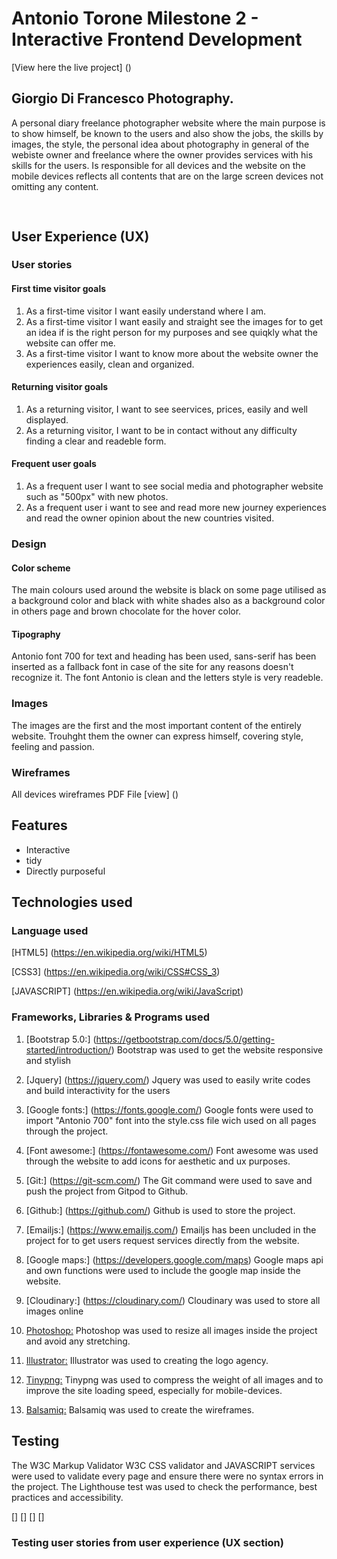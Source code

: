# Antonio Torone Milestone 2 -  Interactive Frontend Development

[View here the live project] ()

## Giorgio Di Francesco Photography.

A personal diary freelance photographer website where the main purpose is to show himself,
be known to the users and also show the jobs, the skills by images, the style,
the personal idea about photography in general of the webiste owner and freelance where the owner provides services with his skills for the users. 
Is responsible for all devices and the website on the mobile devices reflects all contents that are on the large screen devices not omitting any content.

<h2 align="center"><img respnsive website></h2>

## User Experience (UX)

### User stories

#### First time visitor goals

1. As a first-time visitor I want easily understand where I am.
2. As a first-time visitor I want easily and straight see the images for to get an idea if is the right person for my purposes and see quiqkly what the website can offer me.
3. As a first-time visitor I want to know more about the website owner the experiences easily, clean and organized.

#### Returning visitor goals

1. As a returning visitor, I want to see seervices, prices, easily and well displayed.
2. As a returning visitor, I want to be in contact without any difficulty finding a clear and readeble form.

#### Frequent user goals

1. As a frequent user I want to see social media and photographer website such as "500px" with new photos.
2. As a frequent user i want to see and read more new journey experiences and read the owner opinion about the new countries visited.

### Design

#### Color scheme

The main colours used around the website is black on some page utilised as a background color and black with white shades also as a background color in others page and brown chocolate for the hover color.

#### Tipography

Antonio font 700 for text and heading has been used, sans-serif has been inserted as a fallback font in case of the site for any reasons doesn't recognize it.
The font Antonio is clean and the letters style is very readeble.

### Images

The images are the first and the most important content of the entirely website.
Trouhght them the owner can express himself, covering style, feeling and passion.

### Wireframes

All devices wireframes PDF File [view] ()

## Features

* Interactive
* tidy
* Directly purposeful

## Technologies used

### Language used

[HTML5] (https://en.wikipedia.org/wiki/HTML5)

[CSS3] (https://en.wikipedia.org/wiki/CSS#CSS_3)

[JAVASCRIPT] (https://en.wikipedia.org/wiki/JavaScript)

### Frameworks, Libraries & Programs used

1. [Bootstrap 5.0:] (https://getbootstrap.com/docs/5.0/getting-started/introduction/)
   Bootstrap was used to get the website responsive and stylish 

1. [Jquery] (https://jquery.com/) 
   Jquery was used to easily write codes and build interactivity for the users

1. [Google fonts:] (https://fonts.google.com/)
   Google fonts were used to import "Antonio 700" font into the style.css file wich used on all pages through the project.

1. [Font awesome:] (https://fontawesome.com/)
   Font awesome was used through the website to add icons for aesthetic and ux purposes.

1. [Git:] (https://git-scm.com/)
   The Git command were used to save and push the project from Gitpod to Github.

1. [Github:] (https://github.com/)
   Github is used to store the project.

1. [Emailjs:] (https://www.emailjs.com/)
   Emailjs has been uncluded in the project for to get users request services directly from the website.

1. [Google maps:] (https://developers.google.com/maps)
   Google maps api and own functions were used to include the google map inside the website.

1. [Cloudinary:] (https://cloudinary.com/)
   Cloudinary was used to store all images online

1. [Photoshop:](https://www.adobe.com/uk/products/photoshop.html)
   Photoshop was used to resize all images inside the project and avoid any stretching.

1. [Illustrator:](https://www.adobe.com/uk/products/illustrator.html)
   Illustrator was used to creating the logo agency.

1. [Tinypng:](https://tinypng.com/)
   Tinypng was used to compress the weight of all images and to improve the site loading speed, especially for mobile-devices.

1. [Balsamiq:](https://balsamiq.com/)
Balsamiq was used to create the wireframes.

## Testing

The W3C Markup Validator  W3C CSS validator and JAVASCRIPT services were used to validate every page and ensure there were no syntax errors in the project. 
The Lighthouse test was used to check the performance, best practices and accessibility.

[]
[]
[]
[]

### Testing user stories from user experience (UX section)


